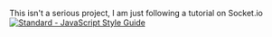 This isn't a serious project, I am just following a tutorial on Socket.io
[![Standard - JavaScript Style Guide](https://cdn.rawgit.com/feross/standard/master/badge.svg)](https://github.com/feross/standard)
